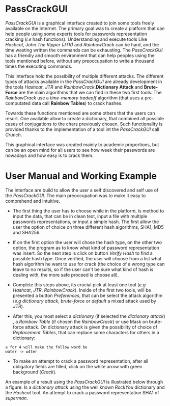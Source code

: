 # PassCrackGUI
*PassCrackGUI* is a graphical interface created to join some tools freely available on the Internet. The primary goal was to create a platform that can help people using some experts tools for passwords representation cracking (*i.e* hash functions). Understanding and execute tools Like *Hashcat*, *John The Ripper (JTR)* and *RainbowCrack* can be hard, and the time wasting written the commands can be exhausting. The *PassCrackGUI* has a friendly and smooth environment that can help peoples using the tools mentioned  before, without any preoccupation to write a thousand times the executing commands.

This interface hold the possibility of multiple different attacks. The different types of attacks available in the *PassCrackGUI* are already development in the tools *Hashcat*, *JTR* and *RainbowCrack*.**Dictionary Attack** and **Brute-Force** are the main algorithms that we can find in these two first tools. The *RainbowCrack* use a *time-memory tradeoff* algorithm (that uses a pre-computated data call **Rainbow Tables**) to crack hashes.

Towards these functions mentioned are some others that the users can resort. One available allow to create a dictionary, that combined all possible cases of conjugations to the chars previously chosen. Such functionality is provided thanks to the implementation of a tool int the *PassCrackGUI* call *Crunch*.

This graphical interface was created mainly to academic proportions, but can be an open mind for all users to see how week their passwords are nowadays and how easy is to crack them.

# User Manual and Working Example
The interface are build to allow the user a self discovered and self use of the *PassCrackGUI*. The main preoccupation was to make it easy to comprehend and intuitive. 

- The first thing the user has to choose while in the platform, is method to input the data, that can be in clean text, input a file with multiple passwords representations, or input a simple hash. The first allow the user the  option of choice on three different hash algorithms, SHA1, MD5 and SHA256.

- If on the first option the user will chose the hash type, on the other two option, the program as to know what kind of password representation was insert. So the next step is click on button *Verify Hash* to find a possible hash type. Once verified, the user will choose from a list what hash algorithm he want to use for crack (the choice of a wrong type can leave to no results, so if the user can't be sure what kind of hash is dealing with, the more safe proceed is choose all).

- Complete this steps above, its crucial pick at least one tool (*e.g* *Hashcat*, *JTR*, *RainbowCrack*). Inside of the first two tools, will be presented a button *Preferences*, that can be select the attack algorithm (*e.g* *dictionary attack*, *brute-force* or *default* a mixed attack used by *JTR*).

- After this, you most select a *dictionary* (if selected the *dictionary attack*) , a *Rainbow Table* (if chosen the *RainbowCrack*) or use Mask on brute-force attack. On dictionary attack is given the possibility of choice of *Replacement Tables*, that can replace some characters for others in a dictionary:
```
a for 4 will make the follow word be 
water -> w4ter
```
- To make an attempt to crack a password representation, after all obligatory fields are filled, click on the white arrow with green background (*Crack*).

An example of a result using the *PassCrackGUI* is illustrated below through a figure. Is a *dictionary attack* using the well known *RockYou* dictionary and the *Hashcat* tool. An attempt to crack a password representation SHA1 of *superman*.
